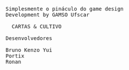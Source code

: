 <pre>
Simplesmente o pináculo do game design
Development by GAMSO Ufscar

  CARTAS & CULTIVO

Desenvolvedores

Bruno Kenzo Yui                       
Portix               
Ronan

</pre>
